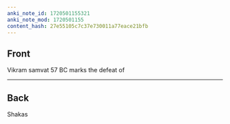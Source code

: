 ```yaml
---
anki_note_id: 1720501155321
anki_note_mod: 1720501155
content_hash: 27e55105c7c37e730011a77eace21bfb
---
```


## Front

Vikram samvat 57 BC marks the defeat of

<hr/>

## Back

Shakas